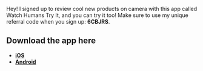 Hey! I signed up to review cool new products on camera with this app called Watch Humans Try It, and you can try it too! 
Make sure to use my unique referral code when you sign up: **6CBJRS**. 


## Download the app here

- **[iOS](https://apps.apple.com/gb/app/watch-humans-try-it/id6473253598)**  
- **[Android](https://play.google.com/store/apps/details?id=com.reallygoodculture.rgcvideoreviewsv2)** 
